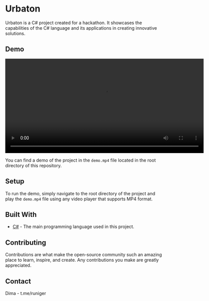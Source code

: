 # Urbaton

Urbaton is a C# project created for a hackathon. It showcases the capabilities of the C# language and its applications in creating innovative solutions.

## Demo

   <video width="630" height="300" src="Demo.mp4"></video>




You can find a demo of the project in the `demo.mp4` file located in the root directory of this repository.

## Setup

To run the demo, simply navigate to the root directory of the project and play the `demo.mp4` file using any video player that supports MP4 format.

## Built With

- [C#](https://docs.microsoft.com/en-us/dotnet/csharp/) - The main programming language used in this project.

## Contributing

Contributions are what make the open-source community such an amazing place to learn, inspire, and create. Any contributions you make are greatly appreciated.


## Contact

Dima - t.me/runiger

